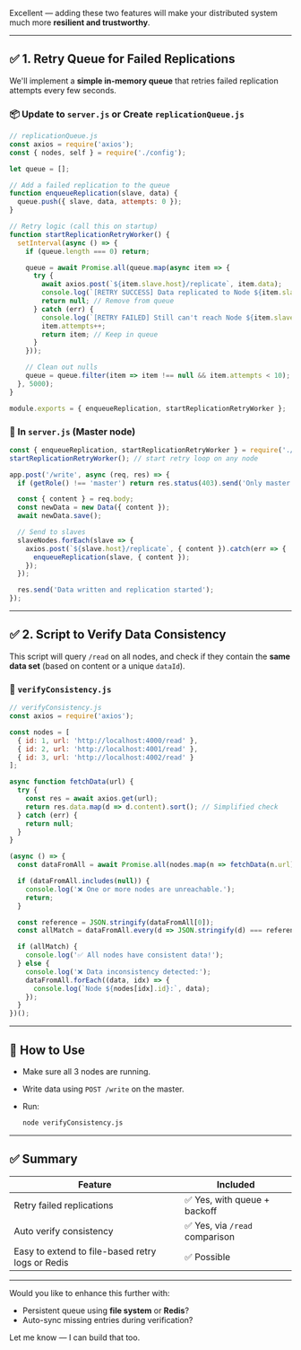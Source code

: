 Excellent — adding these two features will make your distributed system much more **resilient and trustworthy**.

---

## ✅ 1. Retry Queue for Failed Replications

We'll implement a **simple in-memory queue** that retries failed replication attempts every few seconds.

### 📦 Update to `server.js` or Create `replicationQueue.js`

```js
// replicationQueue.js
const axios = require('axios');
const { nodes, self } = require('./config');

let queue = [];

// Add a failed replication to the queue
function enqueueReplication(slave, data) {
  queue.push({ slave, data, attempts: 0 });
}

// Retry logic (call this on startup)
function startReplicationRetryWorker() {
  setInterval(async () => {
    if (queue.length === 0) return;

    queue = await Promise.all(queue.map(async item => {
      try {
        await axios.post(`${item.slave.host}/replicate`, item.data);
        console.log(`[RETRY SUCCESS] Data replicated to Node ${item.slave.id}`);
        return null; // Remove from queue
      } catch (err) {
        console.log(`[RETRY FAILED] Still can't reach Node ${item.slave.id}`);
        item.attempts++;
        return item; // Keep in queue
      }
    }));

    // Clean out nulls
    queue = queue.filter(item => item !== null && item.attempts < 10);
  }, 5000);
}

module.exports = { enqueueReplication, startReplicationRetryWorker };
```

### 📘 In `server.js` (Master node)

```js
const { enqueueReplication, startReplicationRetryWorker } = require('./replicationQueue');
startReplicationRetryWorker(); // start retry loop on any node

app.post('/write', async (req, res) => {
  if (getRole() !== 'master') return res.status(403).send('Only master can write');

  const { content } = req.body;
  const newData = new Data({ content });
  await newData.save();

  // Send to slaves
  slaveNodes.forEach(slave => {
    axios.post(`${slave.host}/replicate`, { content }).catch(err => {
      enqueueReplication(slave, { content });
    });
  });

  res.send('Data written and replication started');
});
```

---

## ✅ 2. Script to Verify Data Consistency

This script will query `/read` on all nodes, and check if they contain the **same data set** (based on content or a unique `dataId`).

### 🧪 `verifyConsistency.js`

```js
// verifyConsistency.js
const axios = require('axios');

const nodes = [
  { id: 1, url: 'http://localhost:4000/read' },
  { id: 2, url: 'http://localhost:4001/read' },
  { id: 3, url: 'http://localhost:4002/read' }
];

async function fetchData(url) {
  try {
    const res = await axios.get(url);
    return res.data.map(d => d.content).sort(); // Simplified check
  } catch (err) {
    return null;
  }
}

(async () => {
  const dataFromAll = await Promise.all(nodes.map(n => fetchData(n.url)));

  if (dataFromAll.includes(null)) {
    console.log('❌ One or more nodes are unreachable.');
    return;
  }

  const reference = JSON.stringify(dataFromAll[0]);
  const allMatch = dataFromAll.every(d => JSON.stringify(d) === reference);

  if (allMatch) {
    console.log('✅ All nodes have consistent data!');
  } else {
    console.log('❌ Data inconsistency detected:');
    dataFromAll.forEach((data, idx) => {
      console.log(`Node ${nodes[idx].id}:`, data);
    });
  }
})();
```

---

## 🧪 How to Use

* Make sure all 3 nodes are running.
* Write data using `POST /write` on the master.
* Run:

  ```bash
  node verifyConsistency.js
  ```

---

## ✅ Summary

| Feature                                          | Included                      |
| ------------------------------------------------ | ----------------------------- |
| Retry failed replications                        | ✅ Yes, with queue + backoff   |
| Auto verify consistency                          | ✅ Yes, via `/read` comparison |
| Easy to extend to file-based retry logs or Redis | ✅ Possible                    |

---

Would you like to enhance this further with:

* Persistent queue using **file system** or **Redis**?
* Auto-sync missing entries during verification?

Let me know — I can build that too.
